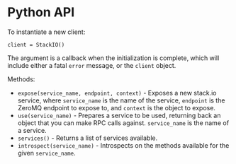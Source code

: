 # Python API #

To instantiate a new client:

    client = StackIO()

The argument is a callback when the initialization is complete, which will
include either a fatal `error` message, or the `client` object.

Methods:
 * `expose(service_name, endpoint, context)` - Exposes a new stack.io service,
   where `service_name` is the name of the service, `endpoint` is the ZeroMQ
   endpoint to expose to, and `context` is the object to expose.
 * `use(service_name)` - Prepares a service to be used, returning back an
   object that you can make RPC calls against. `service_name` is the name of a
   service.
 * `services()` - Returns a list of services available.
 * `introspect(service_name)` - Introspects on the methods available
   for the given `service_name`.